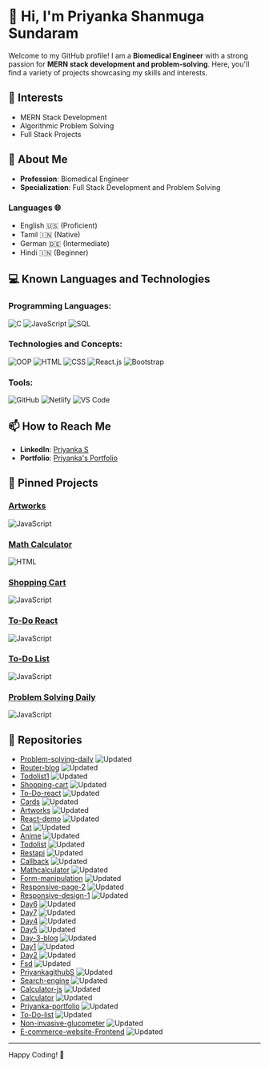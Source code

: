 # 👋 Hi, I'm Priyanka Shanmuga Sundaram

Welcome to my GitHub profile! I am a **Biomedical Engineer** with a strong passion for **MERN stack development and problem-solving**. Here, you'll find a variety of projects showcasing my skills and interests.

## 👀 Interests
- MERN Stack Development
- Algorithmic Problem Solving
- Full Stack Projects

## 🌱 About Me
- **Profession**: Biomedical Engineer
- **Specialization**: Full Stack Development and Problem Solving
  
 ### Languages 🌐
- English 🇺🇸 (Proficient)
- Tamil 🇮🇳 (Native)
- German 🇩🇪 (Intermediate)
- Hindi 🇮🇳 (Beginner)

## 💻 Known Languages and Technologies

### Programming Languages:
![C](https://img.shields.io/badge/-C-00599C?style=flat-square&logo=c&logoColor=white)
![JavaScript](https://img.shields.io/badge/-JavaScript-F7DF1E?style=flat-square&logo=javascript&logoColor=black)
![SQL](https://img.shields.io/badge/-SQL-4479A1?style=flat-square&logo=postgresql&logoColor=white)

### Technologies and Concepts:
![OOP](https://img.shields.io/badge/-OOP-2C2A5E?style=flat-square)
![HTML](https://img.shields.io/badge/-HTML-E34F26?style=flat-square&logo=html5&logoColor=white)
![CSS](https://img.shields.io/badge/-CSS-1572B6?style=flat-square&logo=css3&logoColor=white)
![React.js](https://img.shields.io/badge/-React.js-61DAFB?style=flat-square&logo=react&logoColor=black)
![Bootstrap](https://img.shields.io/badge/-Bootstrap-563D7C?style=flat-square&logo=bootstrap&logoColor=white)

### Tools:
![GitHub](https://img.shields.io/badge/-GitHub-181717?style=flat-square&logo=github&logoColor=white)
![Netlify](https://img.shields.io/badge/-Netlify-00C7B7?style=flat-square&logo=netlify&logoColor=white)
![VS Code](https://img.shields.io/badge/-VS%20Code-007ACC?style=flat-square&logo=visual-studio-code&logoColor=white)


## 📫 How to Reach Me
- **LinkedIn**: [Priyanka S](https://www.linkedin.com/in/priyanka-s-5437ba201/)
- **Portfolio**: [Priyanka's Portfolio](https://priyankagithubs.github.io/PRIYANKA-PORTFOLIO/)

## 📌 Pinned Projects

### [Artworks](https://github.com/PriyankagithubS/artworks) 
![JavaScript](https://img.shields.io/badge/Language-JavaScript-yellow)

### [Math Calculator](https://github.com/PriyankagithubS/mathcalculator)
![HTML](https://img.shields.io/badge/Language-HTML-orange)

### [Shopping Cart](https://github.com/PriyankagithubS/shoping-cart)
![JavaScript](https://img.shields.io/badge/Language-JavaScript-yellow)

### [To-Do React](https://github.com/PriyankagithubS/To-Do-react)
![JavaScript](https://img.shields.io/badge/Language-JavaScript-yellow)

### [To-Do List](https://github.com/PriyankagithubS/todolist)
![JavaScript](https://img.shields.io/badge/Language-JavaScript-yellow)

### [Problem Solving Daily](https://github.com/PriyankagithubS/Problem-solving-daily)
![JavaScript](https://img.shields.io/badge/Language-JavaScript-yellow)

## 📁 Repositories

- [Problem-solving-daily](https://github.com/PriyankagithubS/Problem-solving-daily) ![Updated](https://img.shields.io/badge/Updated-6%20minutes%20ago-brightgreen)
- [Router-blog](https://github.com/PriyankagithubS/router-blog) ![Updated](https://img.shields.io/badge/Updated-2%20hours%20ago-brightgreen)
- [Todolist1](https://github.com/PriyankagithubS/todolist1) ![Updated](https://img.shields.io/badge/Updated-9%20hours%20ago-brightgreen)
- [Shopping-cart](https://github.com/PriyankagithubS/shoping-cart) ![Updated](https://img.shields.io/badge/Updated-3%20days%20ago-brightgreen)
- [To-Do-react](https://github.com/PriyankagithubS/To-Do-react) ![Updated](https://img.shields.io/badge/Updated-3%20days%20ago-brightgreen)
- [Cards](https://github.com/PriyankagithubS/cards) ![Updated](https://img.shields.io/badge/Updated-last%20week-blue)
- [Artworks](https://github.com/PriyankagithubS/artworks) ![Updated](https://img.shields.io/badge/Updated-last%20week-blue)
- [React-demo](https://github.com/PriyankagithubS/react-demo) ![Updated](https://img.shields.io/badge/Updated-last%20week-blue)
- [Cat](https://github.com/PriyankagithubS/cat) ![Updated](https://img.shields.io/badge/Updated-last%20week-blue)
- [Anime](https://github.com/PriyankagithubS/anime) ![Updated](https://img.shields.io/badge/Updated-last%20week-blue)
- [Todolist](https://github.com/PriyankagithubS/todolist) ![Updated](https://img.shields.io/badge/Updated-2%20weeks%20ago-lightgrey)
- [Restapi](https://github.com/PriyankagithubS/restapi) ![Updated](https://img.shields.io/badge/Updated-2%20weeks%20ago-lightgrey)
- [Callback](https://github.com/PriyankagithubS/callback) ![Updated](https://img.shields.io/badge/Updated-2%20weeks%20ago-lightgrey)
- [Mathcalculator](https://github.com/PriyankagithubS/mathcalculator) ![Updated](https://img.shields.io/badge/Updated-3%20weeks%20ago-lightgrey)
- [Form-manipulation](https://github.com/PriyankagithubS/form-manipulation) ![Updated](https://img.shields.io/badge/Updated-3%20weeks%20ago-lightgrey)
- [Responsive-page-2](https://github.com/PriyankagithubS/responsive-page-2) ![Updated](https://img.shields.io/badge/Updated-last%20month-lightgrey)
- [Responsive-design-1](https://github.com/PriyankagithubS/responsive-design-1) ![Updated](https://img.shields.io/badge/Updated-last%20month-lightgrey)
- [Day6](https://github.com/PriyankagithubS/day6) ![Updated](https://img.shields.io/badge/Updated-on%20May%2026-lightgrey)
- [Day7](https://github.com/PriyankagithubS/Day7) ![Updated](https://img.shields.io/badge/Updated-on%20May%2026-lightgrey)
- [Day4](https://github.com/PriyankagithubS/day4) ![Updated](https://img.shields.io/badge/Updated-on%20May%2022-lightgrey)
- [Day5](https://github.com/PriyankagithubS/day5) ![Updated](https://img.shields.io/badge/Updated-on%20May%2022-lightgrey)
- [Day-3-blog](https://github.com/PriyankagithubS/day-3-blog) ![Updated](https://img.shields.io/badge/Updated-on%20May%2020-lightgrey)
- [Day1](https://github.com/PriyankagithubS/day1) ![Updated](https://img.shields.io/badge/Updated-on%20May%2019-lightgrey)
- [Day2](https://github.com/PriyankagithubS/day2) ![Updated](https://img.shields.io/badge/Updated-on%20May%2019-lightgrey)
- [Fsd](https://github.com/PriyankagithubS/fsd) ![Updated](https://img.shields.io/badge/Updated-on%20May%2015-lightgrey)
- [PriyankagithubS](https://github.com/PriyankagithubS/PriyankagithubS) ![Updated](https://img.shields.io/badge/Updated-on%20May%2014-lightgrey)
- [Search-engine](https://github.com/PriyankagithubS/SEARCH-ENGINE) ![Updated](https://img.shields.io/badge/Updated-on%20Apr%203,%202023-lightgrey)
- [Calculator-js](https://github.com/PriyankagithubS/CALCULATOR-JS) ![Updated](https://img.shields.io/badge/Updated-on%20Apr%202,%202023-lightgrey)
- [Calculator](https://github.com/PriyankagithubS/Calculator) ![Updated](https://img.shields.io/badge/Updated-on%20Apr%202,%202023-lightgrey)
- [Priyanka-portfolio](https://github.com/PriyankagithubS/PRIYANKA-PORTFOLIO) ![Updated](https://img.shields.io/badge/Updated-on%20Mar%2028,%202023-lightgrey)
- [To-Do-list](https://github.com/PriyankagithubS/To-Do-list) ![Updated](https://img.shields.io/badge/Updated-on%20Feb%2028,%202023-lightgrey)
- [Non-invasive-glucometer](https://github.com/PriyankagithubS/NON-INVASIVE-GLUCOMETER) ![Updated](https://img.shields.io/badge/Updated-on%20Feb%2023,%202023-lightgrey)
- [E-commerce-website-Frontend](https://github.com/PriyankagithubS/E-commerce-website-Frontend-) ![Updated](https://img.shields.io/badge/Updated-on%20Feb%2014,%202023-lightgrey)
---

Happy Coding! 🚀

